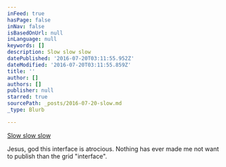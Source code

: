 ```yaml
---
inFeed: true
hasPage: false
inNav: false
isBasedOnUrl: null
inLanguage: null
keywords: []
description: Slow slow slow
datePublished: '2016-07-20T03:11:55.952Z'
dateModified: '2016-07-20T03:11:55.859Z'
title: ''
author: []
authors: []
publisher: null
starred: true
sourcePath: _posts/2016-07-20-slow.md
_type: Blurb

---
```

[Slow slow slow][0]

Jesus, god this interface is atrocious. Nothing has ever made me not want to publish than the grid "interface".

[0]: https://medium.com/@austinwulf/the-grid-io-builds-incredibly-slow-websites-24ca1980c8f2#.jcr6uq2hj